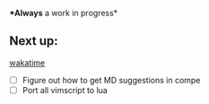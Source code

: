 **\*Always** a work in progress\*

## Next up:

[wakatime](https://github.com/wakatime/vim-wakatime)

- [ ] Figure out how to get MD suggestions in compe
- [ ] Port all vimscript to lua
